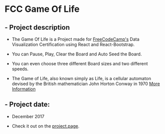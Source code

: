 # FCC Game Of Life

## - Project description

+ The Game Of Life is a Project made for [FreeCodeCamp's](https://www.freecodecamp.org/) Data Visualization Certification using React and React-Bootstrap.

+ You can Pause, Play, Clear the Board and Auto Seed the Board.

+ You can even choose three different Board sizes and two different speeds.

+ The Game of Life, also known simply as Life, is a cellular automaton devised by the British mathematician John Horton Conway in 1970 [More Information](https://en.wikipedia.org/wiki/Conway%27s_Game_of_Life)

## - Project date:

+ December 2017

+ Check it out on the [project.page](https://joao-henrique.github.io/FCC-Game-Of-Life/).
